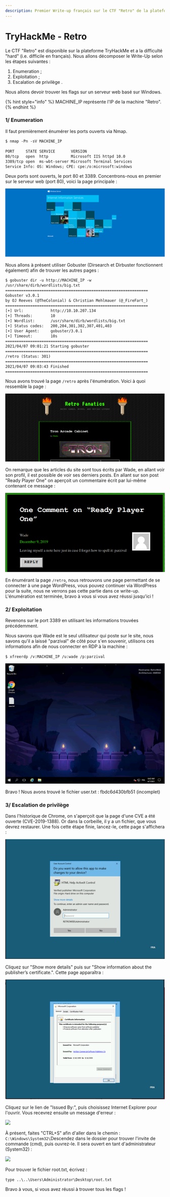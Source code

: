 ```yaml
---
description: Premier Write-up français sur le CTF "Retro" de la plateforme TryHackMe
---
```


# TryHackMe - Retro

Le CTF "Retro" est disponible sur la plateforme TryHackMe et a la difficulté "hard" (i.e. difficile en français). Nous allons décomposer le Write-Up selon les étapes suivantes :

1. Enumeration ;
2. Exploitation ;
3. Escalation de privilège .

Nous allons devoir trouver les flags sur un serveur web basé sur Windows.

{% hint style="info" %}
MACHINE\_IP représente l'IP de la machine "Retro".
{% endhint %}

### 1/ Enumeration

Il faut premièrement énumérer les ports ouverts via Nmap.

```
$ nmap -Pn -sV MACHINE_IP

PORT     STATE SERVICE       VERSION
80/tcp   open  http          Microsoft IIS httpd 10.0
3389/tcp open  ms-wbt-server Microsoft Terminal Services
Service Info: OS: Windows; CPE: cpe:/o:microsoft:windows
```

Deux ports sont ouverts, le port 80 et 3389. Concentrons-nous en premier sur le serveur web (port 80), voici la page principale :

![](../../.gitbook/assets/Capturewriteupretro.PNG)

Nous allons à présent utiliser Gobuster (Dirsearch et Dirbuster fonctionnent également) afin de trouver les autres pages :

```
$ gobuster dir -u http://MACHINE_IP -w /usr/share/dirb/wordlists/big.txt
===============================================================
Gobuster v3.0.1
by OJ Reeves (@TheColonial) & Christian Mehlmauer (@_FireFart_)
===============================================================
[+] Url:            http://10.10.207.134
[+] Threads:        10
[+] Wordlist:       /usr/share/dirb/wordlists/big.txt
[+] Status codes:   200,204,301,302,307,401,403
[+] User Agent:     gobuster/3.0.1
[+] Timeout:        10s
===============================================================
2021/04/07 09:01:21 Starting gobuster
===============================================================                                                   
/retro (Status: 301)
===============================================================
2021/04/07 09:03:43 Finished                                                                                      
=============================================================== 
```

Nous avons trouvé la page `/retro` après l'énumération. Voici à quoi ressemble la page :

![](../../.gitbook/assets/Captureretrowtf.PNG)

On remarque que les articles du site sont tous écrits par Wade, en allant voir son profil, il est possible de voir ses derniers posts. En allant sur son post "Ready Player One" on aperçoit un commentaire écrit par lui-même contenant ce message :

![](../../.gitbook/assets/Capturecommentretro.PNG)

En énumérant la page `/retro`, nous retrouvons une page permettant de se connecter à une page WordPress, vous pouvez continuer via WordPress pour la suite, nous ne verrons pas cette partie dans ce write-up. L'énumération est terminée, bravo à vous si vous avez réussi jusqu'ici !

### 2/ Exploitation

Revenons sur le port 3389 en utilisant les informations trouvées précédemment.

Nous savons que Wade est le seul utilisateur qui poste sur le site, nous savons qu'il a laissé "parzival" de côté pour s'en souvenir, utilisons ces informations afin de nous connecter en RDP à la machine :

`$ xfreerdp /v:MACHINE_IP /u:wade /p:parzival`

![](../../.gitbook/assets/Capturerdpretro.PNG)

Bravo ! Nous avons trouvé le fichier user.txt : fbdc6d430bfb51 (incomplet)

### 3/ Escalation de privilège

Dans l'historique de Chrome, on s'aperçoit que la page d'une CVE a été ouverte (CVE-2019-1388). Or dans la corbeille, il y a un fichier, que vous devrez restaurer. Une fois cette étape finie, lancez-le, cette page s'affichera :

![](../../.gitbook/assets/Capturehhpdretro.PNG)

Cliquez sur "Show more details" puis sur "Show information about the publisher’s certificate.". Cette page apparaîtra :

![](../../.gitbook/assets/Captureretroctf.PNG)

Cliquez sur le lien de "Issued By:", puis choisissez Internet Explorer pour l'ouvrir. Vous recevrez ensuite un message d'erreur :

![](../../.gitbook/assets/1\_4aUSEMJtxwZKNlqP4BIffA.png)

À présent, faites "CTRL+S" afin d'aller dans le chemin : `C:\Windows\System32\`Descendez dans le dossier pour trouver l'invite de commande (cmd), puis ouvrez-le. Il sera ouvert en tant d'administrateur (System32) :

![](../../.gitbook/assets/1\_ALtZQGVZ52jI1KoFy\_hedQ.png)

Pour trouver le fichier root.txt, écrivez :

`type ..\..\Users\Administrator\Desktop\root.txt`

Bravo à vous, si vous avez réussi à trouver tous les flags !
